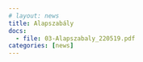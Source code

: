 ```yaml
---
# layout: news
title: Alapszabály
docs:
  - file: 03-Alapszabaly_220519.pdf
categories: [news]
---
```

